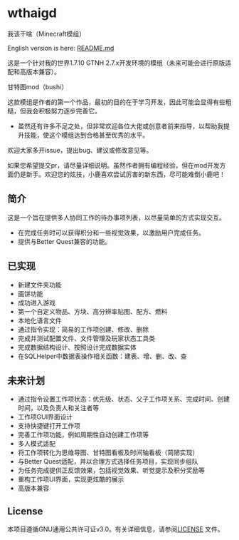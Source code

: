 # wthaigd
我该干啥（Minecraft模组）

English version is here: [README.md](./README.md)

这是一个针对我的世界1.7.10 GTNH 2.7.x开发环境的模组（未来可能会进行原版适配和高版本兼容）。

甘特图mod（bushi）

这款模组是作者的第一个作品，最初的目的在于学习开发，因此可能会显得有些粗糙，但我会积极努力逐步完善它。

* 虽然还有许多不足之处，但非常欢迎各位大佬或创意者前来指导，以帮助我提升技能，使这个模组达到合格甚至优秀的水平。

欢迎大家多开issue，提出bug、建议或修改意见等。

如果您希望提交pr，请尽量详细说明。虽然作者拥有编程经验，但在mod开发方面仍是新手。欢迎您的炫技，小鹿喜欢尝试厉害的新东西，尽可能难倒小鹿吧！

## 简介
这是一个旨在提供多人协同工作的待办事项列表，以尽量简单的方式实现交互。
* 在完成任务时可以获得积分和一些视觉效果，以激励用户完成任务。
* 提供与Better Quest兼容的功能。

## 已实现
* 新建文件夹功能
* 画饼功能
* 成功进入游戏
* 第一个自定义物品、方块、高分辨率贴图、配方、燃料
* 本地化语言文件
* 通过指令实现：简易的工作项创建、修改、删除
* 完成并测试配置文件、文件管理及玩家状态工具类
* 完成数据结构设计、按照设计完成数据实体
* 在SQLHelper中数据表操作相关函数：建表、增、删、改、查

## 未来计划
* 通过指令设置工作项状态：优先级、状态、父子工作项关系、完成时间、创建时间，以及负责人和关注者等
* 工作项GUI界面设计
* 支持快捷键打开工作项
* 完善工作项功能，例如周期性自动创建工作项等
* 多人模式适配
* 将工作项转化为思维导图、甘特图看板及时间轴看板（简陋实现）
* 与Better Quest适配，并以合理方式选择任务项目，实现同步组队
* 为任务完成提供正反馈效果，包括视觉效果、听觉提示及积分奖励等
* 重构工作项UI界面，实现更炫酷的展示
* 高版本兼容

## License
本项目遵循GNU通用公共许可证v3.0。有关详细信息，请参阅[LICENSE](./LICENSE) 文件。
